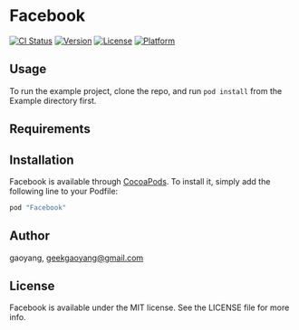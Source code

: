 # Facebook

[![CI Status](http://img.shields.io/travis/gaoyang/Facebook.svg?style=flat)](https://travis-ci.org/gaoyang/Facebook)
[![Version](https://img.shields.io/cocoapods/v/Facebook.svg?style=flat)](http://cocoapods.org/pods/Facebook)
[![License](https://img.shields.io/cocoapods/l/Facebook.svg?style=flat)](http://cocoapods.org/pods/Facebook)
[![Platform](https://img.shields.io/cocoapods/p/Facebook.svg?style=flat)](http://cocoapods.org/pods/Facebook)

## Usage

To run the example project, clone the repo, and run `pod install` from the Example directory first.

## Requirements

## Installation

Facebook is available through [CocoaPods](http://cocoapods.org). To install
it, simply add the following line to your Podfile:

```ruby
pod "Facebook"
```

## Author

gaoyang, geekgaoyang@gmail.com

## License

Facebook is available under the MIT license. See the LICENSE file for more info.
